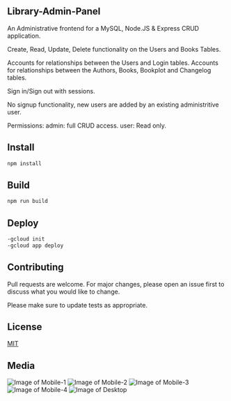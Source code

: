 ## Library-Admin-Panel

An Administrative frontend for a MySQL, Node.JS & Express CRUD application.

Create, Read, Update, Delete functionality on the Users and Books Tables.

Accounts for relationships between the Users and Login tables.
Accounts for relationships between the Authors, Books, Bookplot and Changelog tables.

Sign in/Sign out with sessions.

No signup functionality, new users are added by an existing administritive user.

Permissions:
admin: full CRUD access. 
user: Read only.

## Install

```bash
npm install
```

## Build

```bash
npm run build
```

## Deploy

```bash
-gcloud init
-gcloud app deploy
```

## Contributing

Pull requests are welcome. For major changes, please open an issue first to discuss what you would like to change.

Please make sure to update tests as appropriate.

## License

[MIT](https://choosealicense.com/licenses/mit/)

## Media

![Image of Mobile-1](https://raw.githubusercontent.com/HarrisFauntleroy/library-admin-panel/main/example-images/Screenshot%20from%202020-11-16%2011-21-01.png)
![Image of Mobile-2](https://raw.githubusercontent.com/HarrisFauntleroy/library-admin-panel/main/example-images/Screenshot%20from%202020-11-16%2011-21-18.png)
![Image of Mobile-3](https://raw.githubusercontent.com/HarrisFauntleroy/library-admin-panel/main/example-images/Screenshot%20from%202020-11-16%2011-21-55.png)
![Image of Mobile-4](https://raw.githubusercontent.com/HarrisFauntleroy/library-admin-panel/main/example-images/Screenshot%20from%202020-11-16%2011-27-12.png)
![Image of Desktop](https://raw.githubusercontent.com/HarrisFauntleroy/library-admin-panel/main/example-images/Screenshot%20from%202020-11-16%2011-22-15.png)
